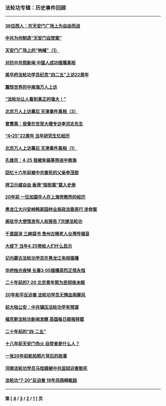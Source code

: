 ### 法轮功专辑：历史事件回顾
---
#### [36位西人：在天安门广场上为自由而战](../../pages/nf5793/n13390029.md?07070430) 
#### [中共为何制造“天安门自焚案”](../../pages/nf5793/n13183270.md?07070430) 
#### [天安门广场上的“呐喊”（1）](../../pages/nf5793/n13105277.md?07070430) 
#### [对抗中共假新闻 中国人成功插播真相](../../pages/nf5793/n12910618.md?07070430) 
#### [美华府法轮功学员纪念“四二五”上访22周年](../../pages/nf5793/n12904445.md?07070430) 
#### [震惊世界的中南海万人上访](../../pages/nf5793/n12903976.md?07070430) 
#### [“法轮功让人看到真正的强大！”](../../pages/nf5793/n12903195.md?07070430) 
#### [北京万人上访幕后 天津事件真相（3）](../../pages/nf5793/n12902807.md?07070430) 
#### [曾慧燕：我曾在世贸大楼专访李洪志先生](../../pages/nf5793/n12898729.md?07070430) 
#### [“4•25”22周年 当年研究生忆经历](../../pages/nf5793/n12894152.md?07070430) 
#### [北京万人上访幕后 天津事件真相（1）](../../pages/nf5793/n12885174.md?07070430) 
#### [孔维京：4·25 我被朱镕基带进中南海](../../pages/nf5793/n12864987.md?07070430) 
#### [回忆十六年前被中共害死的父亲李茂勋](../../pages/nf5793/n12880270.md?07070430) 
#### [捍卫示威自由 香港“阻街案”载入史册](../../pages/nf5793/n12811245.md?07070430) 
#### [20年前 一位加国华人在上海劳教所的经历](../../pages/nf5793/n12707932.md?07070430) 
#### [黑龙江大兴安岭韩家园林业局政法委恶行 涉命案](../../pages/nf5793/n12622815.md?07070430) 
#### [美驻华大使馆发布人权报告 7次提法轮功](../../pages/nf5793/n12520541.md?07070430) 
#### [千里跋涉 三麻袋书 贵州古稀老人台湾传福音](../../pages/nf5793/n12198750.md?07070430) 
#### [大疫下 当年4.25带给人们什么启示](../../pages/nf5793/n12058565.md?07070430) 
#### [记内蒙古法轮功学员在黑龙江电视插播](../../pages/nf5793/n11699194.md?07070430) 
#### [华府烛光夜悼 长春3·05插播英烈正信永恒](../../pages/nf5793/n11397432.md?07070430) 
#### [二十年前的7·20 北京青年郭为民彻夜未眠](../../pages/nf5793/n11354195.md?07070430) 
#### [20年和平反迫害 法轮功学员无惧血雨腥风](../../pages/nf5793/n11348279.md?07070430) 
#### [前大陆公安：中共镇压法轮功早有预谋](../../pages/nf5793/n11352168.md?07070430) 
#### [福克斯法轮功新闻发酵  英国每日邮报转载](../../pages/nf5793/n11285952.md?07070430) 
#### [二十年前的“四·二五”](../../pages/nf5793/n11207639.md?07070430) 
#### [十八年前天安门伪火 自焚者是什么人？](../../pages/nf5793/n10996556.md?07070430) 
#### [一张20年前航拍照片背后的故事](../../pages/nf5793/n10693797.md?07070430) 
#### [河南法轮功学员马桂娥被中共监狱迫害致死](../../pages/nf5793/n10684974.md?07070430) 
#### [法轮功“7‧20”反迫害 19年风雨崎岖路](../../pages/nf5793/n10570834.md?07070430) 

---
#### 第 [ [4](./4.md?07070430) / [3](./3.md?07070430) / [2](./2.md?07070430) / [1](./1.md?07070430) ] 页
